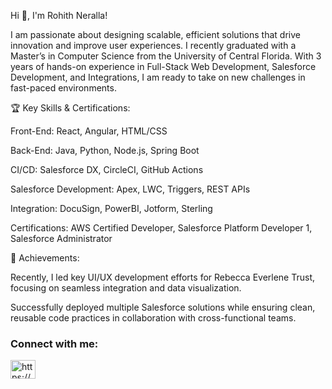 <!--
**Rohith-14/Rohith-14** is a ✨ _special_ ✨ repository because its `README.md` (this file) appears on your GitHub profile.

Here are some ideas to get you started:

- 🔭 I’m currently working on ...
- 🌱 I’m currently learning ...
- 👯 I’m looking to collaborate on ...
- 🤔 I’m looking for help with ...
- 💬 Ask me about ...
- 📫 How to reach me: ...
- 😄 Pronouns: ...
- ⚡ Fun fact: ...
-->
<!--## Hi 👋, I'm Rohith Neralla!-->

Hi 👋, I'm Rohith Neralla!

I am passionate about designing scalable, efficient solutions that drive innovation and improve user experiences. I recently graduated with a Master’s in Computer Science from the University of Central Florida. With 3 years of hands-on experience in Full-Stack Web Development, Salesforce Development, and Integrations, I am ready to take on new challenges in fast-paced environments.</p>

🏆 Key Skills & Certifications:

Front-End: React, Angular, HTML/CSS

Back-End: Java, Python, Node.js, Spring Boot

CI/CD: Salesforce DX, CircleCI, GitHub Actions

Salesforce Development: Apex, LWC, Triggers, REST APIs

Integration: DocuSign, PowerBI, Jotform, Sterling

Certifications: AWS Certified Developer, Salesforce Platform Developer 1, Salesforce Administrator

🚀 Achievements: 

Recently, I led key UI/UX development efforts for Rebecca Everlene Trust, focusing on seamless integration and data visualization.

Successfully deployed multiple Salesforce solutions while ensuring clean, reusable code practices in collaboration with cross-functional teams.


<h3 align="left">Connect with me:</h3>
<p align="left">
<a href="https://www.linkedin.com/in/rohith-neralla/" target="blank"><img align="center" src="https://raw.githubusercontent.com/rahuldkjain/github-profile-readme-generator/master/src/images/icons/Social/linked-in-alt.svg" alt="https://www.linkedin.com/in/rohith-neralla/" height="30" width="40" /></a>
</p></h3>
